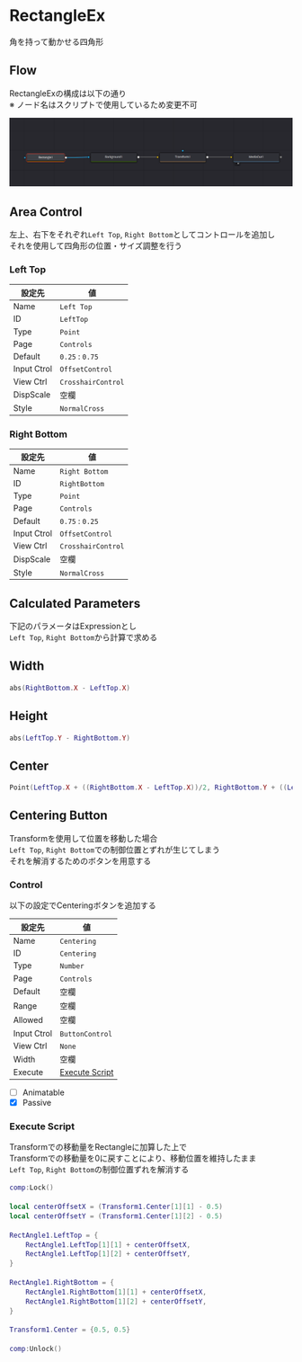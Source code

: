 # RectangleEx

角を持って動かせる四角形


## Flow

RectangleExの構成は以下の通り  
※ ノード名はスクリプトで使用しているため変更不可

![Flow](flow.png)


## Area Control

左上、右下をそれぞれ`Left Top`, `Right Bottom`としてコントロールを追加し  
それを使用して四角形の位置・サイズ調整を行う

### Left Top

| 設定先 | 値 |
| ---- | ---- |
| Name | `Left Top` |
| ID | `LeftTop` |
| Type | `Point` |
| Page | `Controls` |
| Default | `0.25` : `0.75` |
| Input Ctrol | `OffsetControl` |
| View Ctrl | `CrosshairControl` |
| DispScale | 空欄 |
| Style | `NormalCross` |

### Right Bottom

| 設定先 | 値 |
| ---- | ---- |
| Name | `Right Bottom` |
| ID | `RightBottom` |
| Type | `Point` |
| Page | `Controls` |
| Default | `0.75` : `0.25` |
| Input Ctrol | `OffsetControl` |
| View Ctrl | `CrosshairControl` |
| DispScale | 空欄 |
| Style | `NormalCross` |


## Calculated Parameters

下記のパラメータはExpressionとし  
`Left Top`, `Right Bottom`から計算で求める

## Width

```lua
abs(RightBottom.X - LeftTop.X)
```

## Height

```lua
abs(LeftTop.Y - RightBottom.Y)
```

## Center

```lua
Point(LeftTop.X + ((RightBottom.X - LeftTop.X))/2, RightBottom.Y + ((LeftTop.Y - RightBottom.Y)/2))
```


## Centering Button

Transformを使用して位置を移動した場合  
`Left Top`, `Right Bottom`での制御位置とずれが生じてしまう   
それを解消するためのボタンを用意する

### Control

以下の設定でCenteringボタンを追加する

| 設定先 | 値 |
| ---- | ---- |
| Name | `Centering` |
| ID | `Centering` |
| Type | `Number` |
| Page | `Controls` |
| Default | 空欄 |
| Range | 空欄 |
| Allowed | 空欄 |
| Input Ctrol | `ButtonControl` |
| View Ctrl | `None` |
| Width | 空欄 |
| Execute | [Execute Script](#execute-script) |

- [ ] Animatable
- [x] Passive

### Execute Script

Transformでの移動量をRectangleに加算した上で  
Transformでの移動量を0に戻すことにより、移動位置を維持したまま  
`Left Top`, `Right Bottom`の制御位置ずれを解消する

```lua
comp:Lock()

local centerOffsetX = (Transform1.Center[1][1] - 0.5)
local centerOffsetY = (Transform1.Center[1][2] - 0.5)

RectAngle1.LeftTop = {
    RectAngle1.LeftTop[1][1] + centerOffsetX,
    RectAngle1.LeftTop[1][2] + centerOffsetY,
}

RectAngle1.RightBottom = {
    RectAngle1.RightBottom[1][1] + centerOffsetX,
    RectAngle1.RightBottom[1][2] + centerOffsetY,
}

Transform1.Center = {0.5, 0.5}

comp:Unlock()
```